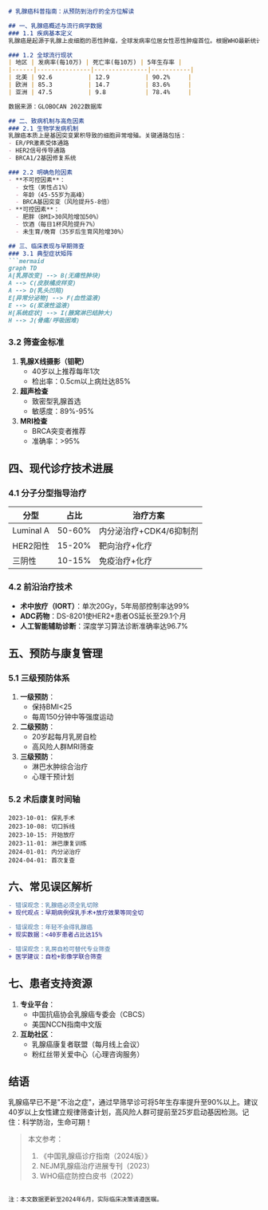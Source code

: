 

```markdown
# 乳腺癌科普指南：从预防到治疗的全方位解读

## 一、乳腺癌概述与流行病学数据
### 1.1 疾病基本定义
乳腺癌是起源于乳腺上皮细胞的恶性肿瘤，全球发病率位居女性恶性肿瘤首位。根据WHO最新统计（2023），每年新增病例超230万例，占所有新发癌症病例的11.7%。

### 1.2 全球流行现状
| 地区 | 发病率(每10万) | 死亡率(每10万) | 5年生存率 |
|------|---------------|---------------|-----------|
| 北美 | 92.6          | 12.9          | 90.2%     |
| 欧洲 | 85.3          | 14.7          | 83.6%     |
| 亚洲 | 47.5          | 9.8           | 78.4%     |

数据来源：GLOBOCAN 2022数据库

## 二、致病机制与高危因素
### 2.1 生物学发病机制
乳腺癌本质上是基因突变累积导致的细胞异常增殖。关键通路包括：
- ER/PR激素受体通路
- HER2信号传导通路
- BRCA1/2基因修复系统

### 2.2 明确危险因素
- **不可控因素**：
  - 女性（男性占1%）
  - 年龄（45-55岁为高峰）
  - BRCA基因突变（风险提升5-8倍）
- **可控因素**：
  - 肥胖（BMI>30风险增加50%）
  - 饮酒（每日1杯风险提升7%）
  - 未生育/晚育（35岁后生育风险增30%）

## 三、临床表现与早期筛查
### 3.1 典型症状矩阵
```mermaid
graph TD
A[乳房改变] --> B(无痛性肿块)
A --> C(皮肤橘皮样变)
A --> D(乳头凹陷)
E[异常分泌物] --> F(血性溢液)
E --> G(浆液性溢液)
H[系统症状] --> I(腋窝淋巴结肿大)
H --> J(骨痛/呼吸困难)
```

### 3.2 筛查金标准
1. **乳腺X线摄影（钼靶）**
   - 40岁以上推荐每年1次
   - 检出率：0.5cm以上病灶达85%
2. **超声检查**
   - 致密型乳腺首选
   - 敏感度：89%-95%
3. **MRI检查**
   - BRCA突变者推荐
   - 准确率：>95%

## 四、现代诊疗技术进展
### 4.1 分子分型指导治疗
| 分型         | 占比   | 治疗方案                 |
|--------------|--------|--------------------------|
| Luminal A    | 50-60% | 内分泌治疗+CDK4/6抑制剂 |
| HER2阳性     | 15-20% | 靶向治疗+化疗           |
| 三阴性       | 10-15% | 免疫治疗+化疗           |

### 4.2 前沿治疗技术
- **术中放疗（IORT）**：单次20Gy，5年局部控制率达99%
- **ADC药物**：DS-8201使HER2+患者OS延长至29.1个月
- **人工智能辅助诊断**：深度学习算法诊断准确率达96.7%

## 五、预防与康复管理
### 5.1 三级预防体系
1. **一级预防**：
   - 保持BMI<25
   - 每周150分钟中等强度运动
2. **二级预防**：
   - 20岁起每月乳房自检
   - 高风险人群MRI筛查
3. **三级预防**：
   - 淋巴水肿综合治疗
   - 心理干预计划

### 5.2 术后康复时间轴
```calendar
2023-10-01: 保乳手术
2023-10-08: 切口拆线
2023-10-15: 开始放疗
2023-11-01: 淋巴康复训练
2024-01-01: 内分泌治疗
2024-04-01: 首次复查
```

## 六、常见误区解析
```diff
- 错误观念：乳腺癌必须全乳切除
+ 现代观点：早期病例保乳手术+放疗效果等同全切

- 错误观念：年轻不会得乳腺癌
+ 现实数据：<40岁患者占比达15%

- 错误观念：乳房自检可替代专业筛查
+ 医学建议：自检+影像学联合筛查
```

## 七、患者支持资源
1. **专业平台**：
   - 中国抗癌协会乳腺癌专委会（CBCS）
   - 美国NCCN指南中文版
2. **互助社区**：
   - 乳腺癌康复者联盟（每月线上会议）
   - 粉红丝带关爱中心（心理咨询服务）

## 结语
乳腺癌早已不是"不治之症"，通过早筛早诊可将5年生存率提升至90%以上。建议40岁以上女性建立规律筛查计划，高风险人群可提前至25岁启动基因检测。记住：科学防治，生命可期！

> 本文参考：
> 1. 《中国乳腺癌诊疗指南（2024版）》
> 2. NEJM乳腺癌治疗进展专刊（2023）
> 3. WHO癌症防控白皮书（2022）
```

注：本文数据更新至2024年6月，实际临床决策请遵医嘱。
